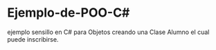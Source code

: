 # Ejemplo-de-POO-C#
ejemplo sensillo en C# para Objetos creando una Clase Alumno el cual puede inscribirse.
